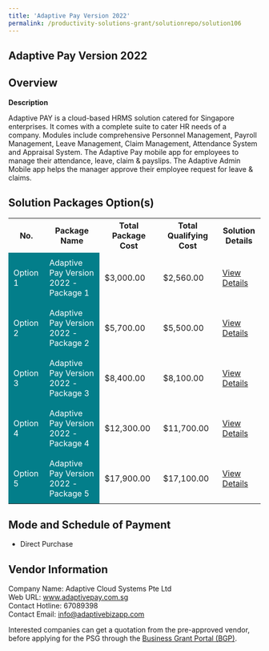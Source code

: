 ```yaml
---
title: 'Adaptive Pay Version 2022'
permalink: /productivity-solutions-grant/solutionrepo/solution106
---
```


## Adaptive Pay Version 2022

## Overview

**Description**

Adaptive PAY is a cloud-based HRMS solution catered for Singapore enterprises. It comes with a complete suite to cater HR needs of a company. Modules include comprehensive Personnel Management, Payroll Management, Leave Management, Claim Management, Attendance System and Appraisal System. The Adaptive Pay mobile app for employees to manage their attendance, leave, claim & payslips. The Adaptive Admin Mobile app helps the manager approve their employee request for leave & claims.

## Solution Packages Option(s)

<table>
<tr>
<th><b>No.</b></th>
<th><b>Package Name</b></th>
<th><b>Total Package Cost</b></th>
<th><b>Total Qualifying Cost</b></th>
<th><b>Solution Details</b></th>
</tr>
<tr>
<td style='padding: 10px; background-color: #037E8A; color: #FFFFFF;'>Option 1</td>
<td style='padding: 10px; background-color: #037E8A; color: #FFFFFF;'>Adaptive Pay Version 2022 - Package 1</td>
<td style='padding: 10px;'>$3,000.00</td>
<td style='padding: 10px;'>$2,560.00</td>
<td style='padding: 10px;'><a href='/images/psg/Adaptive_Cloud_20210527_Desensitised_Annex_3_Part_1.pdf' target='_blank'>View Details</a></td>
</tr>
<tr>
<td style='padding: 10px; background-color: #037E8A; color: #FFFFFF;'>Option 2</td>
<td style='padding: 10px; background-color: #037E8A; color: #FFFFFF;'>Adaptive Pay Version 2022 - Package 2</td>
<td style='padding: 10px;'>$5,700.00</td>
<td style='padding: 10px;'>$5,500.00</td>
<td style='padding: 10px;'><a href='/images/psg/Adaptive_Cloud_20210527_Desensitised_Annex_3_Part_2.pdf' target='_blank'>View Details</a></td>
</tr>
<tr>
<td style='padding: 10px; background-color: #037E8A; color: #FFFFFF;'>Option 3</td>
<td style='padding: 10px; background-color: #037E8A; color: #FFFFFF;'>Adaptive Pay Version 2022 - Package 3</td>
<td style='padding: 10px;'>$8,400.00</td>
<td style='padding: 10px;'>$8,100.00</td>
<td style='padding: 10px;'><a href='/images/psg/Adaptive_Cloud_20210527_Desensitised_Annex_3_Part_3.pdf' target='_blank'>View Details</a></td>
</tr>
<tr>
<td style='padding: 10px; background-color: #037E8A; color: #FFFFFF;'>Option 4</td>
<td style='padding: 10px; background-color: #037E8A; color: #FFFFFF;'>Adaptive Pay Version 2022 - Package 4</td>
<td style='padding: 10px;'>$12,300.00</td>
<td style='padding: 10px;'>$11,700.00</td>
<td style='padding: 10px;'><a href='/images/psg/Adaptive_Cloud_20210527_Desensitised_Annex_3_Part_4.pdf' target='_blank'>View Details</a></td>
</tr>
<tr>
<td style='padding: 10px; background-color: #037E8A; color: #FFFFFF;'>Option 5</td>
<td style='padding: 10px; background-color: #037E8A; color: #FFFFFF;'>Adaptive Pay Version 2022 - Package 5</td>
<td style='padding: 10px;'>$17,900.00</td>
<td style='padding: 10px;'>$17,100.00</td>
<td style='padding: 10px;'><a href='/images/psg/Adaptive_Cloud_20210527_Desensitised_Annex_3_Part_5.pdf' target='_blank'>View Details</a></td>
</tr>
</table>

## Mode and Schedule of Payment

 - Direct Purchase

## Vendor Information

 Company Name: Adaptive Cloud Systems Pte Ltd<br>Web URL: www.adaptivepay.com.sg<br>Contact Hotline: 67089398 <br>Contact Email: info@adaptivebizapp.com<br>

Interested companies can get a quotation from the pre-approved vendor, before applying for the PSG through the <a href='https://www.businessgrants.gov.sg/' target='_blank' rel='noopener'>Business Grant Portal (BGP)</a>.

<script src="/jquery/resize-tables.js"></script>
